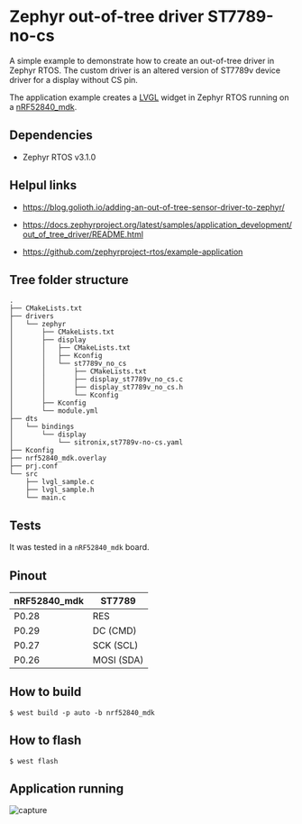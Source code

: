 # Zephyr out-of-tree driver ST7789-no-cs
A simple example to demonstrate how to create an out-of-tree driver in Zephyr RTOS.
The custom driver is an altered version of ST7789v device driver for a display
without CS pin.

The application example creates a [LVGL](https://lvgl.io/) widget in 
Zephyr RTOS running on a [nRF52840_mdk](https://wiki.makerdiary.com/nrf52840-mdk/).

## Dependencies

- Zephyr RTOS v3.1.0

## Helpul links

- https://blog.golioth.io/adding-an-out-of-tree-sensor-driver-to-zephyr/

- https://docs.zephyrproject.org/latest/samples/application_development/out_of_tree_driver/README.html

- https://github.com/zephyrproject-rtos/example-application


## Tree folder structure

```
.
├── CMakeLists.txt
├── drivers
│   └── zephyr
│       ├── CMakeLists.txt
│       ├── display
│       │   ├── CMakeLists.txt
│       │   ├── Kconfig
│       │   └── st7789v_no_cs
│       │       ├── CMakeLists.txt
│       │       ├── display_st7789v_no_cs.c
│       │       ├── display_st7789v_no_cs.h
│       │       └── Kconfig
│       ├── Kconfig
│       └── module.yml
├── dts
│   └── bindings
│       └── display
│           └── sitronix,st7789v-no-cs.yaml
├── Kconfig
├── nrf52840_mdk.overlay
├── prj.conf
└── src
    ├── lvgl_sample.c
    ├── lvgl_sample.h
    └── main.c
```

## Tests
It was tested in a `nRF52840_mdk` board.

## Pinout

| nRF52840_mdk |   ST7789   |
|--------------|------------|
|     P0.28    |    RES     |
|     P0.29    |  DC (CMD)  |
|     P0.27    |  SCK (SCL) |
|     P0.26    | MOSI (SDA) |

## How to build
```
$ west build -p auto -b nrf52840_mdk
```

## How to flash
```
$ west flash
```
## Application running

![capture](doc/nrf52840-st7789-lvgl.gif)
